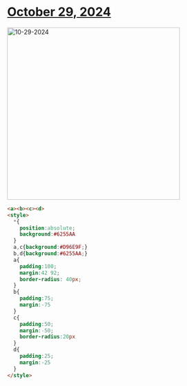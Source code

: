 # [October 29, 2024](https://cssbattle.dev/play/Wzydzu5eFq7D6q1ZGDBP)

<img src="https://firebasestorage.googleapis.com/v0/b/cssbattleapp.appspot.com/o/user%2Fe6YbeBahWNPT7VpE2rE2p85byxa2%2Ftargets%2Ftarget_FzqCWic@2x.png?alt=media" width="400" alt="10-29-2024" />

```html
<a><b><c><d>
<style>
  *{
    position:absolute;
    background:#6255AA
  }
  a,c{background:#D96E9F;}
  b,d{background:#6255AA;}
  a{
    padding:100;
    margin:42 92;
    border-radius: 40px;
  }
  b{
    padding:75;
    margin:-75
  }
  c{
    padding:50;
    margin:-50;
    border-radius:20px
  }
  d{
    padding:25;
    margin:-25
  }
</style>
```